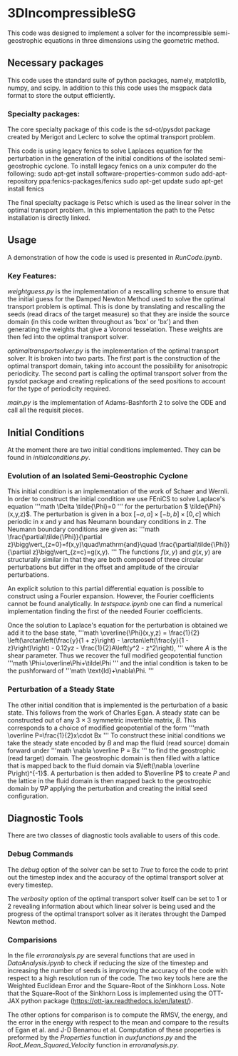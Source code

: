 # 3DIncompressibleSG

This code was designed to implement a solver for the incompressible semi-geostrophic equations in three dimensions using the geometric method. 

## Necessary packages

This code uses the standard suite of python packages, namely, matplotlib, numpy, and scipy. In addition to this this code uses the msgpack data format to store the output efficiently. 

### Specialty packages:

The core specialty package of this code is the sd-ot/pysdot package created by Merigot and Leclerc to solve the optimal transport problem.

This code is using legacy fenics to solve Laplaces equation for the perturbation in the generation of the initial conditions of the isolated semi-geostrophic cyclone. 
To install legacy fenics on a unix computer do the following:
sudo apt-get install software-properties-common
sudo add-apt-repository ppa:fenics-packages/fenics
sudo apt-get update
sudo apt-get install fenics

The final specialty package is Petsc which is used as the linear solver in the optimal transport problem. In this implementation the path to the Petsc installation is directly linked.

## Usage

A demonstration of how the code is used is presented in _RunCode.ipynb_. 

### Key Features:

_weightguess.py_ is the implementation of a rescalling scheme to ensure that the initial guess for the Damped Newton Method used to solve the optimal transport problem is optimal. This is done by translating and rescalling the seeds (read diracs of the target measure) so that they are inside the source domain (in this code written throughout as 'box' or 'bx') and then generating the weights that give a Voronoi tesselation. These weights are then fed into the optimal transport solver. 

_optimaltransportsolver.py_ is the implementation of the optimal transport solver. It is broken into two parts. The first part is the construction of the optimal transport domain, taking into account the possibility for anisotropic periodicity. The second part is calling the optimal transport solver from the pysdot package and creating replications of the seed positions to account for the type of periodicity required. 

_main.py_ is the implementation of Adams-Bashforth 2 to solve the ODE and call all the requisit pieces. 

## Initial Conditions

At the moment there are two initial conditions implemented. They can be found in _initialconditions.py_.

### Evolution of an Isolated Semi-Geostrophic Cyclone

This initial condition is an implementation of the work of Schaer and Wernli. In order to construct the initial condition we use FEniCS to solve Laplace's equation
'''math
\Delta \tilde{\Phi}=0
'''
for the perturbation $ \tilde{\Phi}(x,y,z)$. The perturbation is given in a box $[-a,a]\times[-b,b]\times[0,c]$ which periodic in $x$ and $y$ and has Neumann boundary conditions in $z$. The Neumann boundary conditions are given as:
'''math
\frac{\partial\tilde{\Phi}}{\partial z}\bigg\vert_{z=0}=f(x,y)\quad\mathrm{and}\quad \frac{\partial\tilde{\Phi}}{\partial z}\bigg\vert_{z=c}=g(x,y).
'''
The functions $f(x,y)$ and $g(x,y)$ are structurally similar in that they are both composed of three circular perturbations but differ in the offset and amplitude of the circular perturbations.

An explicit solution to this partial differential equation is possible to construct using a Fourier expansion. However, the Fourier coefficients cannot be found analytically. In _testspace.ipynb_ one can find a numerical implementation finding the first of the needed Fourier coefficients. 

Once the solution to Laplace's equation for the perturbation is obtained we add it to the base state,
'''math
\overline{\Phi}(x,y,z) = \frac{1}{2} \left(\arctan\left(\frac{y}{1 + z}\right) - \arctan\left(\frac{y}{1 - z}\right)\right) - 0.12yz - \frac{1}{2}A\left(y^2 - z^2\right),
'''
where $A$ is the shear parameter. Thus we recover the full modified geopotential function
'''math
\Phi=\overline\Phi+\tilde\Phi
'''
and the intial condition is taken to be the pushforward of
'''math
\text{Id}+\nabla\Phi.
'''

### Perturbation of a Steady State

The other initial condition that is implemented is the perturbation of a basic state. This follows from the work of Charles Egan. A steady state can be constructed out of any $3\times3$ symmetric invertible matrix, $B$. This corresponds to a choice of modified geopotential of the form 
'''math
\overline P=\frac{1}{2}x\cdot Bx
'''
To construct these initial conditions we take the steady state encoded by $B$ and map the fluid (read source) domain forward under
'''math
\nabla \overline P = Bx
'''
to find the geostrophic (read target) domain. The geostrophic domain is then filled with a lattice that is mapped back to the fluid domain via $\left(\nabla \overline P\right)^{-1}$. A perturbation is then added to $\overline P$ to create $P$ and the lattice in the fluid domain is then mapped back to the geostrophic domain by $\nabla P$ applying the perturbation and creating the initial seed configuration. 

## Diagnostic Tools

There are two classes of diagnostic tools avaliable to users of this code. 

### Debug Commands

The _debug_ option of the solver can be set to _True_ to force the code to print out the timestep index and the accuracy of the optimal transport solver at every timestep.

The _verbosity_ option of the optimal transport solver itself can be set to 1 or 2 revealing information about which linear solver is being used and the progress of the optimal transport solver as it iterates throught the Damped Newton method.

### Comparisions

In the file _erroranalysis.py_ are several functions that are used in _DataAnalysis.ipynb_ to check if reducing the size of the timestep and increasing the number of seeds is improving the accuracy of the code with respect to a high resolution run of the code. The two key tools here are the Weighted Euclidean Error and the Square-Root of the Sinkhorn Loss. Note that the Square-Root of the Sinkhorn Loss is implemented using the OTT-JAX python package (https://ott-jax.readthedocs.io/en/latest/). 

The other options for comparison is to compute the RMSV, the energy, and the error in the energy with respect to the mean and compare to the results of Egan et al. and J-D Benamou et al. Computation of these properties is preformed by the _Properties_ function in _auxfunctions.py_ and the _Root_Mean_Squared_Velocity_ function in _erroranalysis.py_.